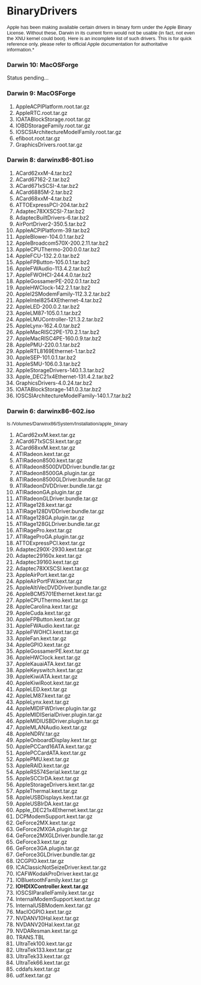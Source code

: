 BinaryDrivers
=============
<span style="font-family:arial,sans-serif"><span style="font-size:small">Apple has been making available certain drivers in binary form under the Apple Binary License. Without these, Darwin in its current form would not be usable (in fact, not even the XNU kernel could boot). </span></span>
<span style="font-family:arial,sans-serif"><span style="font-size:small">
</span></span>
<span style="font-family:arial,sans-serif"><span style="font-size:small">Here is an incomplete list of such drivers. This is for quick reference only, please refer to official Apple documentation for authoritative information.*</span></span>
### Darwin 10: MacOSForge
Status pending...<span style="font-family:arial,sans-serif"><span style="font-size:small">
</span></span>
### Darwin 9: MacOSForge
1.  AppleACPIPlatform.root.tar.gz
2.  AppleRTC.root.tar.gz
3.  IOATABlockStorage.root.tar.gz
4.  IOBDStorageFamily.root.tar.gz
5.  IOSCSIArchitectureModelFamily.root.tar.gz
6.  efiboot.root.tar.gz
7.  GraphicsDrivers.root.tar.gz
### Darwin 8: darwinx86-801.iso
1.  ACard62xxM-4.tar.bz2
2.  ACard67162-2.tar.bz2
3.  ACard671xSCSI-4.tar.bz2
4.  ACard6885M-2.tar.bz2
5.  ACard68xxM-4.tar.bz2
6.  ATTOExpressPCI-204.tar.bz2
7.  Adaptec78XXSCSI-7.tar.bz2
8.  AdaptecBuiltDrivers-6.tar.bz2
9.  AirPortDriver2-350.5.tar.bz2
10. AppleACPIPlatform-39.tar.bz2
11. AppleBlower-104.0.1.tar.bz2
12. AppleBroadcom570X-200.2.11.tar.bz2
13. AppleCPUThermo-200.0.0.tar.bz2
14. AppleFCU-132.2.0.tar.bz2
15. AppleFPButton-105.0.1.tar.bz2
16. AppleFWAudio-113.4.2.tar.bz2
17. AppleFWOHCI-244.4.0.tar.bz2
18. AppleGossamerPE-202.0.1.tar.bz2
19. AppleHWClock-142.2.1.tar.bz2
20. AppleI2SModemFamily-112.3.2.tar.bz2
21. AppleIntel8254XEthernet-4.tar.bz2
22. AppleLED-200.0.2.tar.bz2
23. AppleLM87-105.0.1.tar.bz2
24. AppleLMUController-121.3.2.tar.bz2
25. AppleLynx-162.4.0.tar.bz2
26. AppleMacRISC2PE-170.2.1.tar.bz2
27. AppleMacRISC4PE-160.0.9.tar.bz2
28. ApplePMU-220.0.1.tar.bz2
29. AppleRTL8169Ethernet-1.tar.bz2
30. AppleSEP-101.0.1.tar.bz2
31. AppleSMU-106.0.3.tar.bz2
32. AppleStorageDrivers-140.1.3.tar.bz2
33. Apple_DEC21x4Ethernet-131.4.2.tar.bz2
34. GraphicsDrivers-4.0.24.tar.bz2
35. IOATABlockStorage-141.0.3.tar.bz2
36. IOSCSIArchitectureModelFamily-140.1.7.tar.bz2

### Darwin 6: darwinx86-602.iso
<span style="font-family:arial,sans-serif"><span style="font-size:small">ls /Volumes/Darwinx86/System/Installation/apple_binary</span></span>
1.  ACard62xxM.kext.tar.gz
2.  ACard671xSCSI.kext.tar.gz
3.  ACard68xxM.kext.tar.gz
4.  ATIRadeon.kext.tar.gz
5.  ATIRadeon8500.kext.tar.gz
6.  ATIRadeon8500DVDDriver.bundle.tar.gz
7.  ATIRadeon8500GA.plugin.tar.gz
8.  ATIRadeon8500GLDriver.bundle.tar.gz
9.  ATIRadeonDVDDriver.bundle.tar.gz
10. ATIRadeonGA.plugin.tar.gz
11. ATIRadeonGLDriver.bundle.tar.gz
12. ATIRage128.kext.tar.gz
13. ATIRage128DVDDriver.bundle.tar.gz
14. ATIRage128GA.plugin.tar.gz
15. ATIRage128GLDriver.bundle.tar.gz
16. ATIRagePro.kext.tar.gz
17. ATIRageProGA.plugin.tar.gz
18. ATTOExpressPCI.kext.tar.gz
19. Adaptec290X-2930.kext.tar.gz
20. Adaptec29160x.kext.tar.gz
21. Adaptec39160.kext.tar.gz
22. Adaptec78XXSCSI.kext.tar.gz
23. AppleAirPort.kext.tar.gz
24. AppleAirPortFW.kext.tar.gz
25. AppleAltiVecDVDDriver.bundle.tar.gz
26. AppleBCM5701Ethernet.kext.tar.gz
27. AppleCPUThermo.kext.tar.gz
28. AppleCarolina.kext.tar.gz
29. AppleCuda.kext.tar.gz
30. AppleFPButton.kext.tar.gz
31. AppleFWAudio.kext.tar.gz
32. AppleFWOHCI.kext.tar.gz
33. AppleFan.kext.tar.gz
34. AppleGPIO.kext.tar.gz
35. AppleGossamerPE.kext.tar.gz
36. AppleHWClock.kext.tar.gz
37. AppleKauaiATA.kext.tar.gz
38. AppleKeyswitch.kext.tar.gz
39. AppleKiwiATA.kext.tar.gz
40. AppleKiwiRoot.kext.tar.gz
41. AppleLED.kext.tar.gz
42. AppleLM87.kext.tar.gz
43. AppleLynx.kext.tar.gz
44. AppleMIDIFWDriver.plugin.tar.gz
45. AppleMIDISerialDriver.plugin.tar.gz
46. AppleMIDIUSBDriver.plugin.tar.gz
47. AppleMLANAudio.kext.tar.gz
48. AppleNDRV.tar.gz
49. AppleOnboardDisplay.kext.tar.gz
50. ApplePCCard16ATA.kext.tar.gz
51. ApplePCCardATA.kext.tar.gz
52. ApplePMU.kext.tar.gz
53. AppleRAID.kext.tar.gz
54. AppleRS574Serial.kext.tar.gz
55. AppleSCCIrDA.kext.tar.gz
56. AppleStorageDrivers.kext.tar.gz
57. AppleThermal.kext.tar.gz
58. AppleUSBDisplays.kext.tar.gz
59. AppleUSBIrDA.kext.tar.gz
60. Apple_DEC21x4Ethernet.kext.tar.gz
61. DCPModemSupport.kext.tar.gz
62. GeForce2MX.kext.tar.gz
63. GeForce2MXGA.plugin.tar.gz
64. GeForce2MXGLDriver.bundle.tar.gz
65. GeForce3.kext.tar.gz
66. GeForce3GA.plugin.tar.gz
67. GeForce3GLDriver.bundle.tar.gz
68. I2CGPIO.kext.tar.gz
69. ICAClassicNotSeizeDriver.kext.tar.gz
70. ICAFWKodakProDriver.kext.tar.gz
71. IOBluetoothFamily.kext.tar.gz
72. <span style="font-weight:bold">IOHDIXController.kext.tar.gz</span>
73. IOSCSIParallelFamily.kext.tar.gz
74. InternalModemSupport.kext.tar.gz
75. InternalUSBModem.kext.tar.gz
76. MacIOGPIO.kext.tar.gz
77. NVDANV10Hal.kext.tar.gz
78. NVDANV20Hal.kext.tar.gz
79. NVDAResman.kext.tar.gz
80. TRANS.TBL
81. UltraTek100.kext.tar.gz
82. UltraTek133.kext.tar.gz
83. UltraTek33.kext.tar.gz
84. UltraTek66.kext.tar.gz
85. cddafs.kext.tar.gz
86. udf.kext.tar.gz
